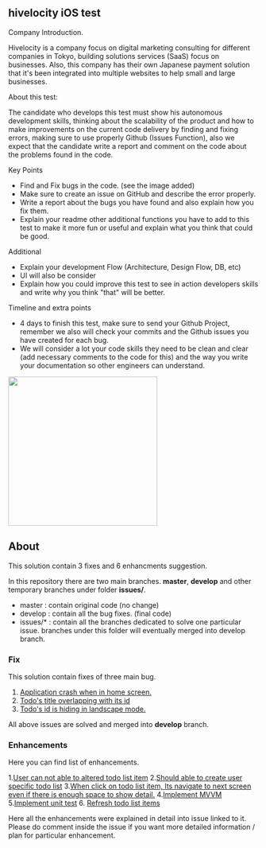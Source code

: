 hivelocity iOS test
--------------------

Company Introduction.

Hivelocity is a company focus on digital marketing consulting for different companies in Tokyo, building solutions services (SaaS) focus on businesses. Also, this company has their own Japanese payment solution that it's been integrated into multiple websites to help small and large businesses.

About this test:

The candidate who develops this test must show his autonomous development skills, thinking about the scalability of the product and how to make improvements on the current code delivery by finding and fixing errors, making sure to use properly Github (Issues Function), also we expect that the candidate write a report and comment on the code about the problems found in the code. 

Key Points
- Find and Fix bugs in the code. (see the image added)
- Make sure to create an issue on GitHub and describe the error properly.
- Write a report about the bugs you have found and also explain how you fix them.
- Explain your readme other additional functions you have to add to this test to make it more fun or useful and explain what you think that could be good.

Additional 
- Explain your development Flow (Architecture, Design Flow, DB, etc)
- UI will also be consider
- Explain how you could improve this test to see in action developers skills and write why you think "that" will be better.

Timeline and extra points
- 4 days to finish this test, make sure to send your Github Project, remember we also will check your commits and the Github issues you have created for each bug.
- We will consider a lot your code skills they need to be clean and clear (add necessary comments to the code for this) and the way you write your documentation so other engineers can understand.


<img src="doc/issue-image.png" width="300" />

## About

This solution contain 3 fixes and 6 enhancments suggestion.

In this repository there are two main branches. **master**, **develop** and  other temporary branches under folder **issues/**.
- master : contain original code (no change)
- develop : contain all the bug fixes. (final code)
- issues/* : contain all the branches dedicated to solve one particular issue.
branches under this folder will eventually merged into develop branch.

### Fix 
This solution contain fixes of three main bug.
1. [Application crash when in home screen.](https://github.com/bhavnapanchal/hivelocity_test/issues/7)
2. [Todo's title overlapping with its id](https://github.com/bhavnapanchal/hivelocity_test/issues/8)
3. [Todo's id is hiding in landscape mode.](https://github.com/bhavnapanchal/hivelocity_test/issues/9)

All above issues are solved and merged into **develop** branch.

### Enhancements
Here you can find list of enhancements.

1.[User can not able to altered todo list item](https://github.com/bhavnapanchal/hivelocity_test/issues/10)
2.[Should able to create user specific todo list](https://github.com/bhavnapanchal/hivelocity_test/issues/11)
3.[When click on todo list item, Its navigate to next screen even if there is enough space to show detail.](https://github.com/bhavnapanchal/hivelocity_test/issues/12)
4.[Implement MVVM](https://github.com/bhavnapanchal/hivelocity_test/issues/13)
5.[Implement unit test](https://github.com/bhavnapanchal/hivelocity_test/issues/14)
6. [Refresh todo list items](https://github.com/bhavnapanchal/hivelocity_test/issues/18)

Here all the enhancements were explained in detail into issue linked to it. Please do comment inside the issue if you want more detailed information / plan for particular enhancement.

